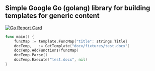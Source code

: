 ## Simple Google Go (golang) library for building templates for generic content
[![Go Report Card](https://goreportcard.com/badge/github.com/geramirez/doc-template)](https://goreportcard.com/report/github.com/geramirez/doc-template)

```go
func main() {
	funcMap := template.FuncMap{"title": strings.Title}
	docTemp, _ := GetTemplate("docx/fixtures/test.docx")
	docTemp.AddFunctions(funcMap)
	docTemp.Parse()
	docTemp.Execute("test.docx", nil)
}
```
